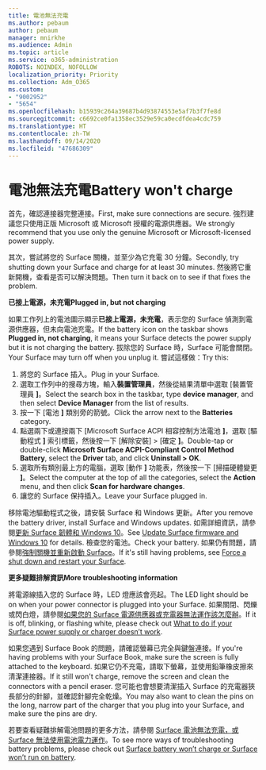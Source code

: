 ```yaml
---
title: 電池無法充電
ms.author: pebaum
author: pebaum
manager: mnirkhe
ms.audience: Admin
ms.topic: article
ms.service: o365-administration
ROBOTS: NOINDEX, NOFOLLOW
localization_priority: Priority
ms.collection: Adm_O365
ms.custom:
- "9002952"
- "5654"
ms.openlocfilehash: b15939c264a39687b4d93874553e5af7b3f7fe8d
ms.sourcegitcommit: c6692ce0fa1358ec3529e59ca0ecdfdea4cdc759
ms.translationtype: HT
ms.contentlocale: zh-TW
ms.lasthandoff: 09/14/2020
ms.locfileid: "47686309"
---
```

# <a name="battery-wont-charge"></a><span data-ttu-id="38ab1-102">電池無法充電</span><span class="sxs-lookup"><span data-stu-id="38ab1-102">Battery won't charge</span></span>

<span data-ttu-id="38ab1-103">首先，確認連接器完整連接。</span><span class="sxs-lookup"><span data-stu-id="38ab1-103">First, make sure connections are secure.</span></span> <span data-ttu-id="38ab1-104">強烈建議您只使用正版 Microsoft 或 Microsoft 授權的電源供應器。</span><span class="sxs-lookup"><span data-stu-id="38ab1-104">We strongly recommend that you use only the genuine Microsoft or Microsoft-licensed power supply.</span></span>

<span data-ttu-id="38ab1-105">其次，嘗試將您的 Surface 關機，並至少為它充電 30 分鐘。</span><span class="sxs-lookup"><span data-stu-id="38ab1-105">Secondly, try shutting down your Surface and charge for at least 30 minutes.</span></span> <span data-ttu-id="38ab1-106">然後將它重新開機，查看是否可以解決問題。</span><span class="sxs-lookup"><span data-stu-id="38ab1-106">Then turn it back on to see if that fixes the problem.</span></span>

<span data-ttu-id="38ab1-107">**已接上電源，未充電**</span><span class="sxs-lookup"><span data-stu-id="38ab1-107">**Plugged in, but not charging**</span></span>

<span data-ttu-id="38ab1-108">如果工作列上的電池圖示顯示**已接上電源，未充電**，表示您的 Surface 偵測到電源供應器，但未向電池充電。</span><span class="sxs-lookup"><span data-stu-id="38ab1-108">If the battery icon on the taskbar shows **Plugged in, not charging**, it means your Surface detects the power supply but it is not charging the battery.</span></span> <span data-ttu-id="38ab1-109">拔除您的 Surface 時，Surface 可能會關閉。</span><span class="sxs-lookup"><span data-stu-id="38ab1-109">Your Surface may turn off when you unplug it.</span></span> <span data-ttu-id="38ab1-110">嘗試這樣做：</span><span class="sxs-lookup"><span data-stu-id="38ab1-110">Try this:</span></span>

1. <span data-ttu-id="38ab1-111">將您的 Surface 插入。</span><span class="sxs-lookup"><span data-stu-id="38ab1-111">Plug in your Surface.</span></span>
2. <span data-ttu-id="38ab1-112">選取工作列中的搜尋方塊，輸入**裝置管理員**，然後從結果清單中選取 [裝置管理員 **]**。</span><span class="sxs-lookup"><span data-stu-id="38ab1-112">Select the search box in the taskbar, type **device manager**, and then select **Device Manager** from the list of results.</span></span>
3. <span data-ttu-id="38ab1-113">按一下 [電池 **]** 類別旁的箭號。</span><span class="sxs-lookup"><span data-stu-id="38ab1-113">Click the arrow next to the **Batteries** category.</span></span>
4. <span data-ttu-id="38ab1-114">點選兩下或連按兩下 [Microsoft Surface ACPI 相容控制方法電池 **]**，選取 [驅動程式 **]** 索引標籤，然後按一下 [解除安裝] > [確定 **]**。</span><span class="sxs-lookup"><span data-stu-id="38ab1-114">Double-tap or double-click **Microsoft Surface ACPI-Compliant Control Method Battery**, select the **Driver** tab, and click **Uninstall > OK**.</span></span>
5. <span data-ttu-id="38ab1-115">選取所有類別最上方的電腦，選取 [動作 **]** 功能表，然後按一下 [掃描硬體變更 **]**。</span><span class="sxs-lookup"><span data-stu-id="38ab1-115">Select the computer at the top of all the categories, select the **Action** menu, and then click **Scan for hardware changes**.</span></span>
6. <span data-ttu-id="38ab1-116">讓您的 Surface 保持插入。</span><span class="sxs-lookup"><span data-stu-id="38ab1-116">Leave your Surface plugged in.</span></span>

<span data-ttu-id="38ab1-117">移除電池驅動程式之後，請安裝 Surface 和 Windows 更新。</span><span class="sxs-lookup"><span data-stu-id="38ab1-117">After you remove the battery driver, install Surface and Windows updates.</span></span> <span data-ttu-id="38ab1-118">如需詳細資訊，請參閱[更新 Surface 韌體和 Windows 10](https://support.microsoft.com/help/4023505)。</span><span class="sxs-lookup"><span data-stu-id="38ab1-118">See [Update Surface firmware and Windows 10](https://support.microsoft.com/help/4023505) for details.</span></span> <span data-ttu-id="38ab1-119">檢查您的電池。</span><span class="sxs-lookup"><span data-stu-id="38ab1-119">Check your battery.</span></span> <span data-ttu-id="38ab1-120">如果仍有問題，請參閱[強制關機並重新啟動 Surface](https://support.microsoft.com/help/4036280/surface-force-a-shut-down-and-restart-your-surface)。</span><span class="sxs-lookup"><span data-stu-id="38ab1-120">If it's still having problems, see [Force a shut down and restart your Surface](https://support.microsoft.com/help/4036280/surface-force-a-shut-down-and-restart-your-surface).</span></span>

<span data-ttu-id="38ab1-121">**更多疑難排解資訊**</span><span class="sxs-lookup"><span data-stu-id="38ab1-121">**More troubleshooting information**</span></span>

<span data-ttu-id="38ab1-122">將電源線插入您的 Surface 時，LED 燈應該會亮起。</span><span class="sxs-lookup"><span data-stu-id="38ab1-122">The LED light should be on when your power connector is plugged into your Surface.</span></span> <span data-ttu-id="38ab1-123">如果關閉、閃爍或閃白燈，請參閱[如果您的 Surface 電源供應器或充電器無法運作該怎麼辦](https://support.microsoft.com/help/4484763/surface-fix-issues-with-your-power-supply)。</span><span class="sxs-lookup"><span data-stu-id="38ab1-123">If it is off, blinking, or flashing white, please check out [What to do if your Surface power supply or charger doesn’t work](https://support.microsoft.com/help/4484763/surface-fix-issues-with-your-power-supply).</span></span> 

<span data-ttu-id="38ab1-124">如果您遇到 Surface Book 的問題，請確認螢幕已完全與鍵盤連接。</span><span class="sxs-lookup"><span data-stu-id="38ab1-124">If you're having problems with your Surface Book, make sure the screen is fully attached to the keyboard.</span></span> <span data-ttu-id="38ab1-125">如果它仍不充電，請取下螢幕，並使用鉛筆橡皮擦來清潔連接器。</span><span class="sxs-lookup"><span data-stu-id="38ab1-125">If it still won't charge, remove the screen and clean the connectors with a pencil eraser.</span></span> <span data-ttu-id="38ab1-126">您可能也會想要清潔插入 Surface 的充電器狹長部分的針腳，並確認針腳完全乾燥。</span><span class="sxs-lookup"><span data-stu-id="38ab1-126">You may also want to clean the pins on the long, narrow part of the charger that you plug into your Surface, and make sure the pins are dry.</span></span>

<span data-ttu-id="38ab1-127">若要查看疑難排解電池問題的更多方法，請參閱 [Surface 電池無法充電，或 Surface 無法使用電池電力運作](https://support.microsoft.com/help/4023536/surface-surface-battery-wont-charge)。</span><span class="sxs-lookup"><span data-stu-id="38ab1-127">To see more ways of troubleshooting battery problems, please check out [Surface battery won’t charge or Surface won’t run on battery](https://support.microsoft.com/help/4023536/surface-surface-battery-wont-charge).</span></span>
